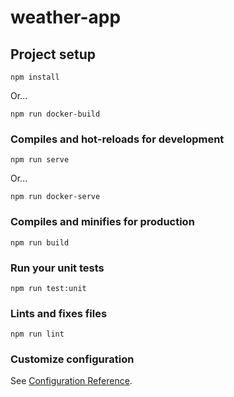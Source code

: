 # weather-app

## Project setup
```
npm install
```

Or...

```
npm run docker-build
```

### Compiles and hot-reloads for development
```
npm run serve
```

Or...

```
npm run docker-serve
```

### Compiles and minifies for production
```
npm run build
```

### Run your unit tests
```
npm run test:unit
```

### Lints and fixes files
```
npm run lint
```

### Customize configuration
See [Configuration Reference](https://cli.vuejs.org/config/).
